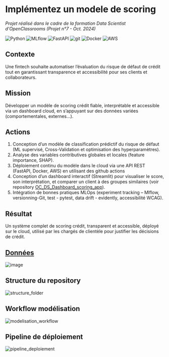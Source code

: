 # Implémentez un modele de scoring

_Projet réalisé dans le cadre de la formation Data Scientist d'OpenClassrooms (Projet n°7 - Oct. 2024)_

![Python](https://img.shields.io/badge/python-3670A0?style=for-the-badge&logo=python&logoColor=ffdd54) ![MLflow](https://img.shields.io/badge/MLflow-0194E2.svg?style=for-the-badge&logo=MLflow&logoColor=white) ![FastAPI](https://img.shields.io/badge/fastapi-109989?style=for-the-badge&logo=FASTAPI&logoColor=white) ![git](https://img.shields.io/badge/GIT-E44C30?style=for-the-badge&logo=git&logoColor=white) ![Docker](https://img.shields.io/badge/Docker-2CA5E0?style=for-the-badge&logo=docker&logoColor=white) ![AWS](https://img.shields.io/badge/Amazon_Web_Services-FF9900?style=for-the-badge&logo=amazonwebservices&logoColor=white)

## Contexte
Une fintech souhaite automatiser l’évaluation du risque de défaut de crédit tout en garantissant transparence et accessibilité pour ses clients et collaborateurs.

## Mission
Développer un modèle de scoring crédit fiable, interprétable et accessible via un dashboard cloud, en s’appuyant sur des données variées (comportementales, externes…).

## Actions
1. Conception d’un modèle de classification prédictif du risque de défaut (ML supervisé, Cross-Validation et optimisation des hyperparamètres).
2. Analyse des variables contributives globales et locales (feature importance, SHAP).
3. Déploiement continu du modèle dans le cloud via une API REST (FastAPI, Docker, AWS) en utilisant des github actions
4. Conception d’un dashboard interactif (Streamlit) pour visualiser le score, son interprétation, et comparer un client à des groupes similaires (voir repository [OC_DS_Dashboard_scoring_app](https://github.com/AdelineLR/OC_DS_Dashboard_scoring_app)).
5. Intégration de bonnes pratiques MLOps (experiment tracking – Mlflow, versionning-Git, test - pytest, data drift - evidently, accessibilité WCAG).

## Résultat 
Un système complet de scoring crédit, transparent et accessible, déployé sur le cloud, utilisé par les chargés de clientèle pour justifier les décisions de crédit.

## [Données](https://www.kaggle.com/c/home-credit-default-risk/data)
![image](https://storage.googleapis.com/kaggle-media/competitions/home-credit/home_credit.png)

## Structure du repository
![structure_folder](https://github.com/user-attachments/assets/aa9b52e6-c6f3-40af-bc16-f6165f2b4887)

## Workflow modélisation
![modelisation_workflow](https://github.com/user-attachments/assets/27d858e8-1c0c-4486-bfe5-e7ed7773fab2)

## Pipeline de déploiement
![pipeline_deploiement](https://github.com/user-attachments/assets/46648c05-633b-415d-a699-268af3c1d6e7)

